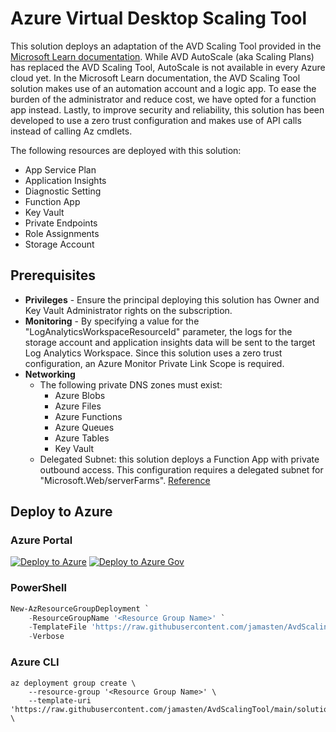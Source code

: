 # Azure Virtual Desktop Scaling Tool

This solution deploys an adaptation of the AVD Scaling Tool provided in the [Microsoft Learn documentation](https://docs.microsoft.com/azure/virtual-desktop/set-up-scaling-script). While AVD AutoScale (aka Scaling Plans) has replaced the AVD Scaling Tool, AutoScale is not available in every Azure cloud yet. In the Microsoft Learn documentation, the AVD Scaling Tool solution makes use of an automation account and a logic app. To ease the burden of the administrator and reduce cost, we have opted for a function app instead. Lastly, to improve security and reliability, this solution has been developed to use a zero trust configuration and makes use of API calls instead of calling Az cmdlets.

The following resources are deployed with this solution:

* App Service Plan
* Application Insights
* Diagnostic Setting
* Function App
* Key Vault
* Private Endpoints
* Role Assignments
* Storage Account

## Prerequisites

* **Privileges** - Ensure the principal deploying this solution has Owner and Key Vault Administrator rights on the subscription.
* **Monitoring** - By specifying a value for the "LogAnalyticsWorkspaceResourceId" parameter, the logs for the storage account and application insights data will be sent to the target Log Analytics Workspace. Since this solution uses a zero trust configuration, an Azure Monitor Private Link Scope is required.
* **Networking**
  * The following private DNS zones must exist:
    * Azure Blobs
    * Azure Files
    * Azure Functions
    * Azure Queues
    * Azure Tables
    * Key Vault
  * Delegated Subnet: this solution deploys a Function App with private outbound access. This configuration requires a delegated subnet for "Microsoft.Web/serverFarms". [Reference](https://learn.microsoft.com/azure/app-service/configure-vnet-integration-enable#configure-with-azure-powershell)

## Deploy to Azure

### Azure Portal

[![Deploy to Azure](https://aka.ms/deploytoazurebutton)](https://portal.azure.com/#blade/Microsoft_Azure_CreateUIDef/CustomDeploymentBlade/uri/https%3A%2F%2Fraw.githubusercontent.com%2Fjamasten%2FAvdScalingTool%2Fmain%2Fsolution.json/uiFormDefinitionUri/https%3A%2F%2Fraw.githubusercontent.com%2Fjamasten%2FAvdScalingTool%2Fmain%2FuiDefinition.json)
[![Deploy to Azure Gov](https://aka.ms/deploytoazuregovbutton)](https://portal.azure.us/#blade/Microsoft_Azure_CreateUIDef/CustomDeploymentBlade/uri/https%3A%2F%2Fraw.githubusercontent.com%2Fjamasten%2FAvdScalingTool%2Fmain%2Fsolution.json/uiFormDefinitionUri/https%3A%2F%2Fraw.githubusercontent.com%2Fjamasten%2FAvdScalingTool%2Fmain%2FuiDefinition.json)

### PowerShell

````powershell
New-AzResourceGroupDeployment `
    -ResourceGroupName '<Resource Group Name>' `
    -TemplateFile 'https://raw.githubusercontent.com/jamasten/AvdScalingTool/main/solution.json' `
    -Verbose
````

### Azure CLI

````cli
az deployment group create \
    --resource-group '<Resource Group Name>' \
    --template-uri 'https://raw.githubusercontent.com/jamasten/AvdScalingTool/main/solution.json' \
````

